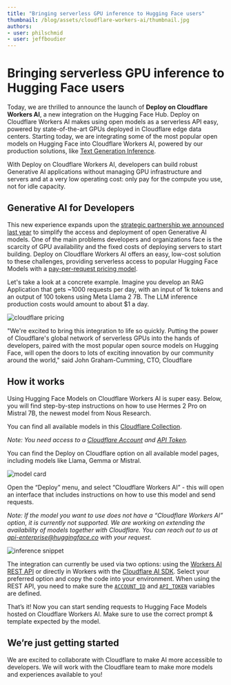 ```yaml
---
title: "Bringing serverless GPU inference to Hugging Face users" 
thumbnail: /blog/assets/cloudflare-workers-ai/thumbnail.jpg
authors:
- user: philschmid
- user: jeffboudier
---
```


# Bringing serverless GPU inference to Hugging Face users

Today, we are thrilled to announce the launch of **Deploy on Cloudflare Workers AI**, a new integration on the Hugging Face Hub. Deploy on Cloudflare Workers AI makes using open models as a serverless API easy, powered by state-of-the-art GPUs deployed in Cloudflare edge data centers. Starting today, we are integrating some of the most popular open models on Hugging Face into Cloudflare Workers AI, powered by our production solutions, like [Text Generation Inference](https://github.com/huggingface/text-generation-inference/). 

With Deploy on Cloudflare Workers AI, developers can build robust Generative AI applications without managing GPU infrastructure and servers and at a very low operating cost: only pay for the compute you use, not for idle capacity.


## Generative AI for Developers

This new experience expands upon the [strategic partnership we announced last year](https://blog.cloudflare.com/partnering-with-hugging-face-deploying-ai-easier-affordable) to simplify the access and deployment of open Generative AI models. One of the main problems developers and organizations face is the scarcity of GPU availability and the fixed costs of deploying servers to start building. Deploy on Cloudflare Workers AI offers an easy, low-cost solution to these challenges, providing serverless access to popular Hugging Face Models with a [pay-per-request pricing model](https://developers.cloudflare.com/workers-ai/platform/pricing). 


Let's take a look at a concrete example. Imagine you develop an RAG Application that gets ~1000 requests per day, with an input of 1k tokens and an output of 100 tokens using Meta Llama 2 7B. The LLM inference production costs would amount to about $1 a day.


![cloudflare pricing](/blog/assets/cloudflare-workers-ai/pricing.png)


"We're excited to bring this integration to life so quickly. Putting the power of Cloudflare's global network of serverless GPUs into the hands of developers, paired with the most popular open source models on Hugging Face, will open the doors to lots of exciting innovation by our community around the world," said John Graham-Cumming, CTO, Cloudflare


## How it works

Using Hugging Face Models on Cloudflare Workers AI is super easy. Below, you will find step-by-step instructions on how to use Hermes 2 Pro on Mistral 7B, the newest model from Nous Research.

You can find all available models in this [Cloudflare Collection](https://huggingface.co/collections/Cloudflare/hf-curated-models-available-on-workers-ai-66036e7ad5064318b3e45db6).

_Note: You need access to a [Cloudflare Account](https://developers.cloudflare.com/fundamentals/setup/find-account-and-zone-ids/) and [API Token](https://dash.cloudflare.com/profile/api-tokens)._

You can find the Deploy on Cloudflare option on all available model pages, including models like Llama, Gemma or Mistral.


![model card](/blog/assets/cloudflare-workers-ai/model-card.jpg)


Open the “Deploy” menu, and select “Cloudflare Workers AI” - this will open an interface that includes instructions on how to use this model and send requests.

_Note: If the model you want to use does not have a “Cloudflare Workers AI” option, it is currently not supported. We are working on extending the availability of models together with Cloudflare. You can reach out to us at [api-enterprise@huggingface.co](mailto:api-enterprise@huggingface.co) with your request._



![inference snippet](/blog/assets/cloudflare-workers-ai/modal.jpg)


The integration can currently be used via two options: using the [Workers AI REST API](https://developers.cloudflare.com/workers-ai/get-started/rest-api/) or directly in Workers with the [Cloudflare AI SDK](https://developers.cloudflare.com/workers-ai/get-started/workers-wrangler/#1-create-a-worker-project). Select your preferred option and copy the code into your environment. When using the REST API, you need to make sure the <code>[ACCOUNT_ID](https://developers.cloudflare.com/fundamentals/setup/find-account-and-zone-ids/)</code> and <code>[API_TOKEN](https://dash.cloudflare.com/profile/api-tokens)</code> variables are defined. 

That’s it! Now you can start sending requests to Hugging Face Models hosted on Cloudflare Workers AI. Make sure to use the correct prompt & template expected by the model. 


## We’re just getting started

We are excited to collaborate with Cloudflare to make AI more accessible to developers. We will work with the Cloudflare team to make more models and experiences available to you! 
